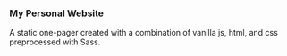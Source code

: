 ### My Personal Website

A static one-pager created with a combination of vanilla js, html, and css preprocessed with Sass.

